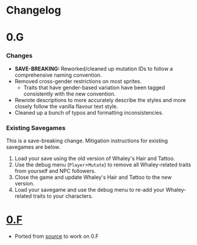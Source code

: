 # Changelog

# 0.G

### Changes
- **SAVE-BREAKING:** Reworked/cleaned up mutation IDs to follow a comprehensive naming convention.
- Removed cross-gender restrictions on most sprites.
    - Traits that have gender-based variation have been tagged consistently with the new convention.
- Rewrote descriptions to more accurately describe the styles and more closely follow the vanilla flavour text style.
- Cleaned up a bunch of typos and formatting inconsistencies.

### Existing Savegames
This is a save-breaking change. Mitigation instructions for existing savegames are below.
1. Load your save using the old version of Whaley's Hair and Tattoo.
2. Use the debug menu (`Player`>`Mutate`) to remove all Whaley-related traits from yourself and NPC followers.
3. Close the game and update Whaley's Hair and Tattoo to the new version.
4. Load your savegame and use the debug menu to re-add your Whaley-related traits to your characters.

# [0.F](https://github.com/neonspectra/whaleys-hair-and-tattoo/releases/tag/0.F)

- Ported from [source](https://www.reddit.com/r/cataclysmdda/comments/dvxkr4/whaleys_hair_tattoo_mod/) to work on 0.F
